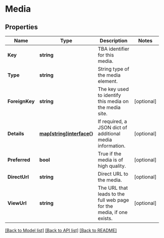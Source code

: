 # Media

## Properties
Name | Type | Description | Notes
------------ | ------------- | ------------- | -------------
**Key** | **string** | TBA identifier for this media. | 
**Type** | **string** | String type of the media element. | 
**ForeignKey** | **string** | The key used to identify this media on the media site. | [optional] 
**Details** | [**map[string]interface{}**](.md) | If required, a JSON dict of additional media information. | [optional] 
**Preferred** | **bool** | True if the media is of high quality. | [optional] 
**DirectUrl** | **string** | Direct URL to the media. | [optional] 
**ViewUrl** | **string** | The URL that leads to the full web page for the media, if one exists. | [optional] 

[[Back to Model list]](../README.md#documentation-for-models) [[Back to API list]](../README.md#documentation-for-api-endpoints) [[Back to README]](../README.md)


